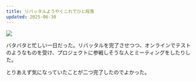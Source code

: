 ```yaml
---
title: リバッタルようやくこれでひと段落
updated: 2025-06-30
---
```

![](https://i.imgur.com/BO371S2.jpeg)

バタバタと忙しい一日だった。リバッタルを完了させつつ、オンラインでテストのようなものを受け、プロジェクトに参戦しそうな人とミーティングをしたりした。

とりあえず気になっていたことが二つ完了したのでよかった。